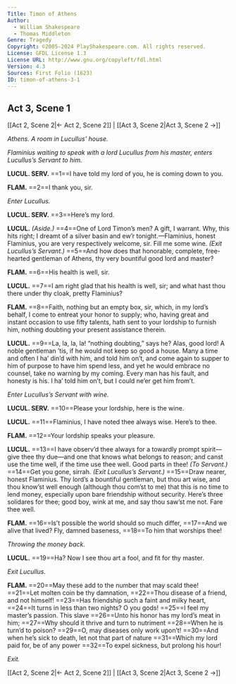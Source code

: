 ```yaml
---
Title: Timon of Athens
Author: 
  - William Shakespeare
  - Thomas Middleton
Genre: Tragedy
Copyright: ©2005-2024 PlayShakespeare.com. All rights reserved.
License: GFDL License 1.3
License URL: http://www.gnu.org/copyleft/fdl.html
Version: 4.3
Sources: First Folio (1623)
ID: timon-of-athens-3-1
---
```


## Act 3, Scene 1
[[Act 2, Scene 2|← Act 2, Scene 2]] | [[Act 3, Scene 2|Act 3, Scene 2 →]]

*Athens. A room in Lucullus’ house.*

*Flaminius waiting to speak with a lord Lucullus from his master, enters Lucullus’s Servant to him.*

**LUCUL. SERV.**
==1==I have told my lord of you, he is coming down to you.

**FLAM.**
==2==I thank you, sir.

*Enter Lucullus.*

**LUCUL. SERV.**
==3==Here’s my lord.

**LUCUL.**
*(Aside.)*
==4==One of Lord Timon’s men? A gift, I warrant. Why, this hits right; I dreamt of a silver basin and ew’r tonight.—Flaminius, honest Flaminius, you are very respectively welcome, sir. Fill me some wine.
*(Exit Lucullus’s Servant.)*
==5==And how does that honorable, complete, free-hearted gentleman of Athens, thy very bountiful good lord and master?

**FLAM.**
==6==His health is well, sir.

**LUCUL.**
==7==I am right glad that his health is well, sir; and what hast thou there under thy cloak, pretty Flaminius?

**FLAM.**
==8==Faith, nothing but an empty box, sir, which, in my lord’s behalf, I come to entreat your honor to supply; who, having great and instant occasion to use fifty talents, hath sent to your lordship to furnish him, nothing doubting your present assistance therein.

**LUCUL.**
==9==La, la, la, la! “nothing doubting,” says he? Alas, good lord! A noble gentleman ’tis, if he would not keep so good a house. Many a time and often I ha’ din’d with him, and told him on’t, and come again to supper to him of purpose to have him spend less, and yet he would embrace no counsel, take no warning by my coming. Every man has his fault, and honesty is his. I ha’ told him on’t, but I could ne’er get him from’t.

*Enter Lucullus’s Servant with wine.*

**LUCUL. SERV.**
==10==Please your lordship, here is the wine.

**LUCUL.**
==11==Flaminius, I have noted thee always wise. Here’s to thee.

**FLAM.**
==12==Your lordship speaks your pleasure.

**LUCUL.**
==13==I have observ’d thee always for a towardly prompt spirit—give thee thy due—and one that knows what belongs to reason; and canst use the time well, if the time use thee well. Good parts in thee!
*(To Servant.)*
==14==Get you gone, sirrah.
*(Exit Lucullus’s Servant.)*
==15==Draw nearer, honest Flaminius. Thy lord’s a bountiful gentleman, but thou art wise, and thou know’st well enough (although thou com’st to me) that this is no time to lend money, especially upon bare friendship without security. Here’s three solidares for thee; good boy, wink at me, and say thou saw’st me not. Fare thee well.

**FLAM.**
==16==Is’t possible the world should so much differ,
==17==And we alive that lived? Fly, damned baseness,
==18==To him that worships thee!

*Throwing the money back.*

**LUCUL.**
==19==Ha? Now I see thou art a fool, and fit for thy master.

*Exit Lucullus.*

**FLAM.**
==20==May these add to the number that may scald thee!
==21==Let molten coin be thy damnation,
==22==Thou disease of a friend, and not himself!
==23==Has friendship such a faint and milky heart,
==24==It turns in less than two nights? O you gods!
==25==I feel my master’s passion. This slave
==26==Unto his honor has my lord’s meat in him;
==27==Why should it thrive and turn to nutriment
==28==When he is turn’d to poison?
==29==O, may diseases only work upon’t!
==30==And when he’s sick to death, let not that part of nature
==31==Which my lord paid for, be of any power
==32==To expel sickness, but prolong his hour!

*Exit.*

[[Act 2, Scene 2|← Act 2, Scene 2]] | [[Act 3, Scene 2|Act 3, Scene 2 →]]